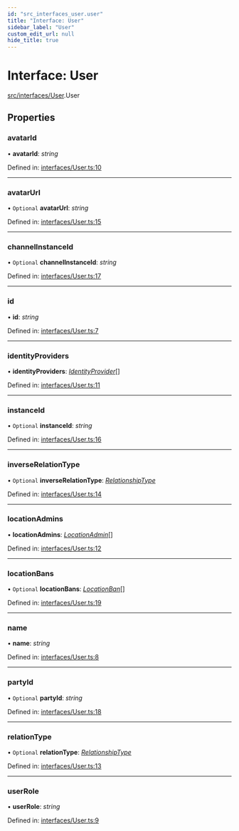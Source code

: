 ```yaml
---
id: "src_interfaces_user.user"
title: "Interface: User"
sidebar_label: "User"
custom_edit_url: null
hide_title: true
---
```


# Interface: User

[src/interfaces/User](../modules/src_interfaces_user.md).User

## Properties

### avatarId

• **avatarId**: *string*

Defined in: [interfaces/User.ts:10](https://github.com/xr3ngine/xr3ngine/blob/673ad6a5f/packages/common/src/interfaces/User.ts#L10)

___

### avatarUrl

• `Optional` **avatarUrl**: *string*

Defined in: [interfaces/User.ts:15](https://github.com/xr3ngine/xr3ngine/blob/673ad6a5f/packages/common/src/interfaces/User.ts#L15)

___

### channelInstanceId

• `Optional` **channelInstanceId**: *string*

Defined in: [interfaces/User.ts:17](https://github.com/xr3ngine/xr3ngine/blob/673ad6a5f/packages/common/src/interfaces/User.ts#L17)

___

### id

• **id**: *string*

Defined in: [interfaces/User.ts:7](https://github.com/xr3ngine/xr3ngine/blob/673ad6a5f/packages/common/src/interfaces/User.ts#L7)

___

### identityProviders

• **identityProviders**: [*IdentityProvider*](src_interfaces_identityprovider.identityprovider.md)[]

Defined in: [interfaces/User.ts:11](https://github.com/xr3ngine/xr3ngine/blob/673ad6a5f/packages/common/src/interfaces/User.ts#L11)

___

### instanceId

• `Optional` **instanceId**: *string*

Defined in: [interfaces/User.ts:16](https://github.com/xr3ngine/xr3ngine/blob/673ad6a5f/packages/common/src/interfaces/User.ts#L16)

___

### inverseRelationType

• `Optional` **inverseRelationType**: [*RelationshipType*](../modules/src_interfaces_userrelationship.md#relationshiptype)

Defined in: [interfaces/User.ts:14](https://github.com/xr3ngine/xr3ngine/blob/673ad6a5f/packages/common/src/interfaces/User.ts#L14)

___

### locationAdmins

• **locationAdmins**: [*LocationAdmin*](src_interfaces_locationadmin.locationadmin.md)[]

Defined in: [interfaces/User.ts:12](https://github.com/xr3ngine/xr3ngine/blob/673ad6a5f/packages/common/src/interfaces/User.ts#L12)

___

### locationBans

• `Optional` **locationBans**: [*LocationBan*](src_interfaces_locationban.locationban.md)[]

Defined in: [interfaces/User.ts:19](https://github.com/xr3ngine/xr3ngine/blob/673ad6a5f/packages/common/src/interfaces/User.ts#L19)

___

### name

• **name**: *string*

Defined in: [interfaces/User.ts:8](https://github.com/xr3ngine/xr3ngine/blob/673ad6a5f/packages/common/src/interfaces/User.ts#L8)

___

### partyId

• `Optional` **partyId**: *string*

Defined in: [interfaces/User.ts:18](https://github.com/xr3ngine/xr3ngine/blob/673ad6a5f/packages/common/src/interfaces/User.ts#L18)

___

### relationType

• `Optional` **relationType**: [*RelationshipType*](../modules/src_interfaces_userrelationship.md#relationshiptype)

Defined in: [interfaces/User.ts:13](https://github.com/xr3ngine/xr3ngine/blob/673ad6a5f/packages/common/src/interfaces/User.ts#L13)

___

### userRole

• **userRole**: *string*

Defined in: [interfaces/User.ts:9](https://github.com/xr3ngine/xr3ngine/blob/673ad6a5f/packages/common/src/interfaces/User.ts#L9)
